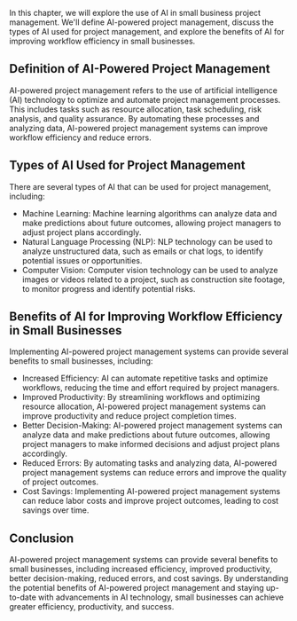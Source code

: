 

In this chapter, we will explore the use of AI in small business project management. We'll define AI-powered project management, discuss the types of AI used for project management, and explore the benefits of AI for improving workflow efficiency in small businesses.

Definition of AI-Powered Project Management
-------------------------------------------

AI-powered project management refers to the use of artificial intelligence (AI) technology to optimize and automate project management processes. This includes tasks such as resource allocation, task scheduling, risk analysis, and quality assurance. By automating these processes and analyzing data, AI-powered project management systems can improve workflow efficiency and reduce errors.

Types of AI Used for Project Management
---------------------------------------

There are several types of AI that can be used for project management, including:

* Machine Learning: Machine learning algorithms can analyze data and make predictions about future outcomes, allowing project managers to adjust project plans accordingly.
* Natural Language Processing (NLP): NLP technology can be used to analyze unstructured data, such as emails or chat logs, to identify potential issues or opportunities.
* Computer Vision: Computer vision technology can be used to analyze images or videos related to a project, such as construction site footage, to monitor progress and identify potential risks.

Benefits of AI for Improving Workflow Efficiency in Small Businesses
--------------------------------------------------------------------

Implementing AI-powered project management systems can provide several benefits to small businesses, including:

* Increased Efficiency: AI can automate repetitive tasks and optimize workflows, reducing the time and effort required by project managers.
* Improved Productivity: By streamlining workflows and optimizing resource allocation, AI-powered project management systems can improve productivity and reduce project completion times.
* Better Decision-Making: AI-powered project management systems can analyze data and make predictions about future outcomes, allowing project managers to make informed decisions and adjust project plans accordingly.
* Reduced Errors: By automating tasks and analyzing data, AI-powered project management systems can reduce errors and improve the quality of project outcomes.
* Cost Savings: Implementing AI-powered project management systems can reduce labor costs and improve project outcomes, leading to cost savings over time.

Conclusion
----------

AI-powered project management systems can provide several benefits to small businesses, including increased efficiency, improved productivity, better decision-making, reduced errors, and cost savings. By understanding the potential benefits of AI-powered project management and staying up-to-date with advancements in AI technology, small businesses can achieve greater efficiency, productivity, and success.
